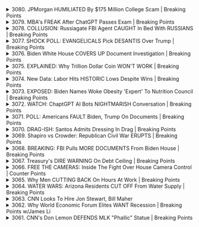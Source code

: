 <details>
<summary>3080. JPMorgan HUMILIATED By $175 Million College Scam | Breaking Points</summary><br>

<a href="https://www.youtube.com/watch?v=dTlomOiigRc" target="_blank">
    <img src="https://img.youtube.com/vi/dTlomOiigRc/maxresdefault.jpg" 
        alt="[Youtube]" width="200">
</a>

# JPMorgan HUMILIATED By $175 Million College Scam | Breaking Points


</details>

<details>
<summary>3079. MBA's FREAK After ChatGPT Passes Exam | Breaking Points</summary><br>

<a href="https://www.youtube.com/watch?v=_lqZ1_M9h5s" target="_blank">
    <img src="https://img.youtube.com/vi/_lqZ1_M9h5s/maxresdefault.jpg" 
        alt="[Youtube]" width="200">
</a>

# MBA's FREAK After ChatGPT Passes Exam | Breaking Points


</details>

<details>
<summary>3078. COLLUSION: Russiagate FBI Agent CAUGHT In Bed With RUSSIANS | Breaking Points</summary><br>

<a href="https://www.youtube.com/watch?v=B7otvrQSmEI" target="_blank">
    <img src="https://img.youtube.com/vi/B7otvrQSmEI/maxresdefault.jpg" 
        alt="[Youtube]" width="200">
</a>

# COLLUSION: Russiagate FBI Agent CAUGHT In Bed With RUSSIANS | Breaking Points


</details>

<details>
<summary>3077. SHOCK POLL: EVANGELICALS Pick DESANTIS Over Trump | Breaking Points</summary><br>

<a href="https://www.youtube.com/watch?v=4A5QCqpNErw" target="_blank">
    <img src="https://img.youtube.com/vi/4A5QCqpNErw/maxresdefault.jpg" 
        alt="[Youtube]" width="200">
</a>

# SHOCK POLL: EVANGELICALS Pick DESANTIS Over Trump | Breaking Points


</details>

<details>
<summary>3076. Biden White House COVERS UP Document Investigation | Breaking Points</summary><br>

<a href="https://www.youtube.com/watch?v=hB_pw3Nbmmo" target="_blank">
    <img src="https://img.youtube.com/vi/hB_pw3Nbmmo/maxresdefault.jpg" 
        alt="[Youtube]" width="200">
</a>

# Biden White House COVERS UP Document Investigation | Breaking Points


</details>

<details>
<summary>3075. EXPLAINED: Why Trillion Dollar Coin WON'T WORK | Breaking Points</summary><br>

<a href="https://www.youtube.com/watch?v=phIF5l35pLw" target="_blank">
    <img src="https://img.youtube.com/vi/phIF5l35pLw/maxresdefault.jpg" 
        alt="[Youtube]" width="200">
</a>

# EXPLAINED: Why Trillion Dollar Coin WON'T WORK | Breaking Points


</details>

<details>
<summary>3074. New Data: Labor Hits HISTORIC Lows Despite Wins | Breaking Points</summary><br>

<a href="https://www.youtube.com/watch?v=i6zq9H2e-VM" target="_blank">
    <img src="https://img.youtube.com/vi/i6zq9H2e-VM/maxresdefault.jpg" 
        alt="[Youtube]" width="200">
</a>

# New Data: Labor Hits HISTORIC Lows Despite Wins | Breaking Points


</details>

<details>
<summary>3073. EXPOSED: Biden Names Woke Obesity 'Expert' To Nutrition Council | Breaking Points</summary><br>

<a href="https://www.youtube.com/watch?v=cd-VnRofGcU" target="_blank">
    <img src="https://img.youtube.com/vi/cd-VnRofGcU/maxresdefault.jpg" 
        alt="[Youtube]" width="200">
</a>

# EXPOSED: Biden Names Woke Obesity 'Expert' To Nutrition Council | Breaking Points


</details>

<details>
<summary>3072. WATCH: ChaptGPT AI Bots NIGHTMARISH Conversation | Breaking Points</summary><br>

<a href="https://www.youtube.com/watch?v=rb_1-zxK0fQ" target="_blank">
    <img src="https://img.youtube.com/vi/rb_1-zxK0fQ/maxresdefault.jpg" 
        alt="[Youtube]" width="200">
</a>

# WATCH: ChaptGPT AI Bots NIGHTMARISH Conversation | Breaking Points


</details>

<details>
<summary>3071. POLL: Americans FAULT Biden, Trump On Documents | Breaking Points</summary><br>

<a href="https://www.youtube.com/watch?v=kbcjNLmZPRM" target="_blank">
    <img src="https://img.youtube.com/vi/kbcjNLmZPRM/maxresdefault.jpg" 
        alt="[Youtube]" width="200">
</a>

# POLL: Americans FAULT Biden, Trump On Documents | Breaking Points


</details>

<details>
<summary>3070. DRAG-ISH: Santos Admits Dressing In Drag | Breaking Points</summary><br>

<a href="https://www.youtube.com/watch?v=iuH_3tWlJ48" target="_blank">
    <img src="https://img.youtube.com/vi/iuH_3tWlJ48/maxresdefault.jpg" 
        alt="[Youtube]" width="200">
</a>

# DRAG-ISH: Santos Admits Dressing In Drag | Breaking Points


</details>

<details>
<summary>3069. Shapiro vs Crowder: Republican Civil War ERUPTS | Breaking Points</summary><br>

<a href="https://www.youtube.com/watch?v=PHj2-NHnsAk" target="_blank">
    <img src="https://img.youtube.com/vi/PHj2-NHnsAk/maxresdefault.jpg" 
        alt="[Youtube]" width="200">
</a>

# Shapiro vs Crowder: Republican Civil War ERUPTS | Breaking Points


</details>

<details>
<summary>3068. BREAKING: FBI Pulls MORE DOCUMENTS From Biden House | Breaking Points</summary><br>

<a href="https://www.youtube.com/watch?v=9o7tUMkh8qc" target="_blank">
    <img src="https://img.youtube.com/vi/9o7tUMkh8qc/maxresdefault.jpg" 
        alt="[Youtube]" width="200">
</a>

# BREAKING: FBI Pulls MORE DOCUMENTS From Biden House | Breaking Points


</details>

<details>
<summary>3067. Treasury's DIRE WARNING On Debt Ceiling | Breaking Points</summary><br>

<a href="https://www.youtube.com/watch?v=Hyv1Vpja1rY" target="_blank">
    <img src="https://img.youtube.com/vi/Hyv1Vpja1rY/maxresdefault.jpg" 
        alt="[Youtube]" width="200">
</a>

# Treasury's DIRE WARNING On Debt Ceiling | Breaking Points


</details>

<details>
<summary>3066. FREE THE CAMERAS: Inside The Fight Over House Camera Control | Counter Points</summary><br>

<a href="https://www.youtube.com/watch?v=TMJb6KeV9Gg" target="_blank">
    <img src="https://img.youtube.com/vi/TMJb6KeV9Gg/maxresdefault.jpg" 
        alt="[Youtube]" width="200">
</a>

# FREE THE CAMERAS: Inside The Fight Over House Camera Control | Counter Points


</details>

<details>
<summary>3065. Why Men CUTTING BACK On Hours At Work | Breaking Points</summary><br>

<a href="https://www.youtube.com/watch?v=vFIkmEHIIh0" target="_blank">
    <img src="https://img.youtube.com/vi/vFIkmEHIIh0/maxresdefault.jpg" 
        alt="[Youtube]" width="200">
</a>

# Why Men CUTTING BACK On Hours At Work | Breaking Points


</details>

<details>
<summary>3064. WATER WARS: Arizona Residents CUT OFF From Water Supply | Breaking Points</summary><br>

<a href="https://www.youtube.com/watch?v=QMs2KsL9430" target="_blank">
    <img src="https://img.youtube.com/vi/QMs2KsL9430/maxresdefault.jpg" 
        alt="[Youtube]" width="200">
</a>

# WATER WARS: Arizona Residents CUT OFF From Water Supply | Breaking Points


</details>

<details>
<summary>3063. CNN Looks To Hire Jon Stewart, Bill Maher</summary><br>

<a href="https://www.youtube.com/watch?v=520NmALCXrM" target="_blank">
    <img src="https://img.youtube.com/vi/520NmALCXrM/maxresdefault.jpg" 
        alt="[Youtube]" width="200">
</a>

# CNN Looks To Hire Jon Stewart, Bill Maher


</details>

<details>
<summary>3062. Why World Economic Forum Elites WANT Recession | Breaking Points w/James Li</summary><br>

<a href="https://www.youtube.com/watch?v=sxmBihcJRSQ" target="_blank">
    <img src="https://img.youtube.com/vi/sxmBihcJRSQ/maxresdefault.jpg" 
        alt="[Youtube]" width="200">
</a>

# Why World Economic Forum Elites WANT Recession | Breaking Points w/James Li


</details>

<details>
<summary>3061. CNN's Don Lemon DEFENDS MLK "Phallic" Statue | Breaking Points</summary><br>

<a href="https://www.youtube.com/watch?v=CO6h4eVNem4" target="_blank">
    <img src="https://img.youtube.com/vi/CO6h4eVNem4/maxresdefault.jpg" 
        alt="[Youtube]" width="200">
</a>

# CNN's Don Lemon DEFENDS MLK "Phallic" Statue | Breaking Points


</details>


